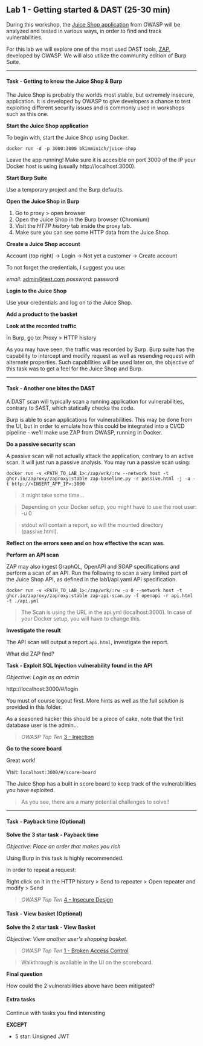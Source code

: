 ## Lab 1 - Getting started & DAST (25-30 min)

During this workshop, the [Juice Shop application](https://owasp.org/www-project-juice-shop/) from OWASP will be analyzed and tested in various ways, in order to find and track vulnerabilities.

For this lab we will explore one of the most used DAST tools, [ZAP](https://www.zaproxy.org/), developed by OWASP. We will also utilize the community edition of Burp Suite.

-------

#### Task - Getting to know the Juice Shop & Burp

The Juice Shop is probably the worlds most stable, but extremely insecure, application. It is developed by OWASP to give developers a chance to test exploiting different security issues and is commonly used in workshops such as this one.

**Start the Juice Shop application**

To begin with, start the Juice Shop using Docker.

```docker run -d -p 3000:3000 bkimminich/juice-shop```

Leave the app running! Make sure it is accesible on port 3000 of the IP your Docker host is using (usually http://localhost:3000).

**Start Burp Suite**

Use a temporary project and the Burp defaults.

**Open the Juice Shop in Burp**

1. Go to proxy > open browser
2. Open the Juice Shop in the Burp browser (Chromium)
3. Visit the *HTTP history* tab inside the proxy tab.
4. Make sure you can see some HTTP data from the Juice Shop.

**Create a Juice Shop account**

Account (top right) -> Login -> Not yet a customer -> Create account

To not forget the credentials, I suggest you use:

*email*: admin@test.com *password*: password

**Login to the Juice Shop**

Use your credentials and log on to the Juice Shop.

**Add a product to the basket**

**Look at the recorded traffic**

In Burp, go to: Proxy > HTTP history

As you may have seen, the traffic was recorded by Burp. Burp suite has the capability to intercept and modify request as well as resending request with alternate properties. Such capabilities will be used later on, the objective of this task was to get a feel for the Juice Shop and Burp.

-----

#### Task - Another one bites the DAST

A DAST scan will typically scan a running application for vulnerabilities, contrary to SAST, which statically checks the code.

Burp is able to scan applications for vulnerabilities. This may be done from the UI, but in order to emulate how this could be integrated into a CI/CD pipeline - we'll make use ZAP from OWASP, running in Docker.

**Do a passive security scan**

A passive scan will not actually attack the application, contrary to an active scan. It will just run a passive analysis. You may run a passive scan using:

```docker run -v <PATH_TO_LAB_1>:/zap/wrk/:rw --network host -t ghcr.io/zaproxy/zaproxy:stable zap-baseline.py -r passive.html -j -a -t http://<INSERT_APP_IP>:3000```

> It might take some time...

> Depending on your Docker setup, you might have to use the root user: -u 0 

> stdout will contain a report, so will the mounted directory (passive.html).

**Reflect on the errors seen and on how effective the scan was.**

**Perform an API scan**

ZAP may also ingest GraphQL, OpenAPI and SOAP specifications and perform a scan of an API. Run the following to scan a very limited part of the Juice Shop API, as defined in the lab1/api.yaml API specification.

```docker run -v <PATH_TO_LAB_1>:/zap/wrk/:rw -u 0 --network host -t ghcr.io/zaproxy/zaproxy:stable zap-api-scan.py -f openapi -r api.html -t ./api.yml```

> The Scan is using the URL in the api.yml (localhost:3000). In case of your Docker setup, you will have to change this.

**Investigate the result**

The API scan will output a report `api.html`, investigate the report.

What did ZAP find?

**Task - Exploit SQL Injection vulnerability found in the API**

*Objective: Login as an admin*

http://localhost:3000/#/login

You must of course logout first. More hints as well as the full solution is provided in this folder.

As a seasoned hacker this should be a piece of cake, note that the first database user is the admin...

>*OWASP Top Ten*
[3 - Injection](https://owasp.org/Top10/A03_2021-Injection/)

**Go to the score board**

Great work!

Visit: ```localhost:3000/#/score-board```

The Juice Shop has a built in score board to keep track of the vulnerabilities you have exploited.

>As you see, there are a many potential challenges to solve!!

-------

#### Task - Payback time (Optional)

**Solve the 3 star task - Payback time**

*Objective: Place an order that makes you rich*

Using Burp in this task is highly recommended.

In order to repeat a request:

Right click on it in the HTTP history > Send to repeater > Open repeater and modify > Send

> *OWASP Top Ten*
> [4 - Insecure Design](https://owasp.org/Top10/A04_2021-Insecure_Design/)

#### Task - View basket (Optional)

**Solve the 2 star task - View Basket**

*Objective: View another user's shopping basket.*

>*OWASP Top Ten*
[1 - Broken Access Control](https://owasp.org/Top10/A01_2021-Broken_Access_Control/)

> Walkthrough is available in the UI on the scoreboard.

**Final question**

How could the 2 vulnerabilities above have been mitigated?

#### Extra tasks

Continue with tasks you find interesting

**EXCEPT**
- 5 star: Unsigned JWT
